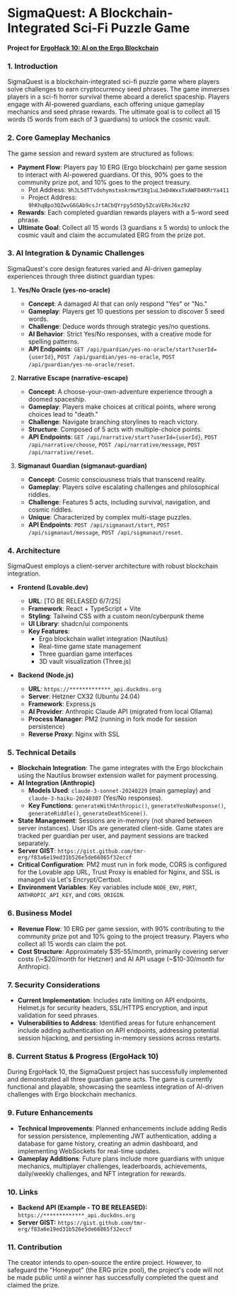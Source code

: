 # SigmaQuest: A Blockchain-Integrated Sci-Fi Puzzle Game

**Project for [ErgoHack 10: AI on the Ergo Blockchain](https://www.google.com/search?q=ergohack.md)**

### 1\. Introduction

SigmaQuest is a blockchain-integrated sci-fi puzzle game where players solve challenges to earn cryptocurrency seed phrases. The game immerses players in a sci-fi horror survival theme aboard a derelict spaceship. Players engage with AI-powered guardians, each offering unique gameplay mechanics and seed phrase rewards. The ultimate goal is to collect all 15 words (5 words from each of 3 guardians) to unlock the cosmic vault.

### 2\. Core Gameplay Mechanics

The game session and reward system are structured as follows:

  * **Payment Flow**: Players pay 10 ERG (Ergo blockchain) per game session to interact with AI-powered guardians. Of this, 90% goes to the community prize pot, and 10% goes to the project treasury.
      * Pot Address: `9hJL5dTTvdohymstxokrmwY3Xg1uL3eD4WxxTxAWFD4KRrYa411`
      * Project Address: `9hKhqBpo3QZwvG6GAb9csJrtACbQYrpy5d5Dy5ZcaVERxJ6xz92`
  * **Rewards**: Each completed guardian rewards players with a 5-word seed phrase.
  * **Ultimate Goal**: Collect all 15 words (3 guardians x 5 words) to unlock the cosmic vault and claim the accumulated ERG from the prize pot.

### 3\. AI Integration & Dynamic Challenges

SigmaQuest's core design features varied and AI-driven gameplay experiences through three distinct guardian types:

1.  **Yes/No Oracle (yes-no-oracle)**

      * **Concept**: A damaged AI that can only respond "Yes" or "No."
      * **Gameplay**: Players get 10 questions per session to discover 5 seed words.
      * **Challenge**: Deduce words through strategic yes/no questions.
      * **AI Behavior**: Strict Yes/No responses, with a creative mode for spelling patterns.
      * **API Endpoints**: `GET /api/guardian/yes-no-oracle/start?userId={userId}`, `POST /api/guardian/yes-no-oracle`, `POST /api/guardian/yes-no-oracle/reset`.

2.  **Narrative Escape (narrative-escape)**

      * **Concept**: A choose-your-own-adventure experience through a doomed spaceship.
      * **Gameplay**: Players make choices at critical points, where wrong choices lead to "death."
      * **Challenge**: Navigate branching storylines to reach victory.
      * **Structure**: Composed of 5 acts with multiple-choice points.
      * **API Endpoints**: `GET /api/narrative/start?userId={userId}`, `POST /api/narrative/choose`, `POST /api/narrative/message`, `POST /api/narrative/reset`.

3.  **Sigmanaut Guardian (sigmanaut-guardian)**

      * **Concept**: Cosmic consciousness trials that transcend reality.
      * **Gameplay**: Players solve escalating challenges and philosophical riddles.
      * **Challenge**: Features 5 acts, including survival, navigation, and cosmic riddles.
      * **Unique**: Characterized by complex multi-stage puzzles.
      * **API Endpoints**: `POST /api/sigmanaut/start`, `POST /api/sigmanaut/message`, `POST /api/sigmanaut/reset`.

### 4\. Architecture

SigmaQuest employs a client-server architecture with robust blockchain integration.

  * **Frontend (Lovable.dev)**

      * **URL**: [TO BE RELEASED 6/7/25]
      * **Framework**: React + TypeScript + Vite
      * **Styling**: Tailwind CSS with a custom neon/cyberpunk theme
      * **UI Library**: shadcn/ui components
      * **Key Features**:
          * Ergo blockchain wallet integration (Nautilus)
          * Real-time game state management
          * Three guardian game interfaces
          * 3D vault visualization (Three.js)

  * **Backend (Node.js)**

      * **URL**: `https://*************_api.duckdns.org`
      * **Server**: Hetzner CX32 (Ubuntu 24.04)
      * **Framework**: Express.js
      * **AI Provider**: Anthropic Claude API (migrated from local Ollama)
      * **Process Manager**: PM2 (running in fork mode for session persistence)
      * **Reverse Proxy**: Nginx with SSL

### 5\. Technical Details

  * **Blockchain Integration**: The game integrates with the Ergo blockchain using the Nautilus browser extension wallet for payment processing.
  * **AI Integration (Anthropic)**
      * **Models Used**: `claude-3-sonnet-20240229` (main gameplay) and `claude-3-haiku-20240307` (Yes/No responses).
      * **Key Functions**: `generateWithAnthropic()`, `generateYesNoResponse()`, `generateRiddle()`, `generateDeathScene()`.
  * **State Management**: Sessions are in-memory (not shared between server instances). User IDs are generated client-side. Game states are tracked per guardian per user, and payment sessions are tracked separately.
  * **Server GIST**: `https://gist.github.com/tmr-erg/f83a6e19ed31b526e5de66865f32eccf`
  * **Critical Configuration**: PM2 must run in fork mode, CORS is configured for the Lovable app URL, Trust Proxy is enabled for Nginx, and SSL is managed via Let's Encrypt/Certbot.
  * **Environment Variables**: Key variables include `NODE_ENV`, `PORT`, `ANTHROPIC_API_KEY`, and `CORS_ORIGIN`.

### 6\. Business Model

  * **Revenue Flow**: 10 ERG per game session, with 90% contributing to the community prize pot and 10% going to the project treasury. Players who collect all 15 words can claim the pot.
  * **Cost Structure**: Approximately $35-55/month, primarily covering server costs (\~$20/month for Hetzner) and AI API usage (\~$10-30/month for Anthropic).

### 7\. Security Considerations

  * **Current Implementation**: Includes rate limiting on API endpoints, Helmet.js for security headers, SSL/HTTPS encryption, and input validation for seed phrases.
  * **Vulnerabilities to Address**: Identified areas for future enhancement include adding authentication on API endpoints, addressing potential session hijacking, and persisting in-memory sessions across restarts.

### 8\. Current Status & Progress (ErgoHack 10)

During ErgoHack 10, the SigmaQuest project has successfully implemented and demonstrated all three guardian game acts. The game is currently functional and playable, showcasing the seamless integration of AI-driven challenges with Ergo blockchain mechanics.

### 9\. Future Enhancements

  * **Technical Improvements**: Planned enhancements include adding Redis for session persistence, implementing JWT authentication, adding a database for game history, creating an admin dashboard, and implementing WebSockets for real-time updates.
  * **Gameplay Additions**: Future plans include more guardians with unique mechanics, multiplayer challenges, leaderboards, achievements, daily/weekly challenges, and NFT integration for rewards.

### 10\. Links

  * **Backend API (Example - TO BE RELEASED):** `https://*************_api.duckdns.org`
  * **Server GIST:** `https://gist.github.com/tmr-erg/f83a6e19ed31b526e5de66865f32eccf`

### 11\. Contribution

The creator intends to open-source the entire project. However, to safeguard the "Honeypot" (the ERG prize pool), the project's code will not be made public until a winner has successfully completed the quest and claimed the prize.